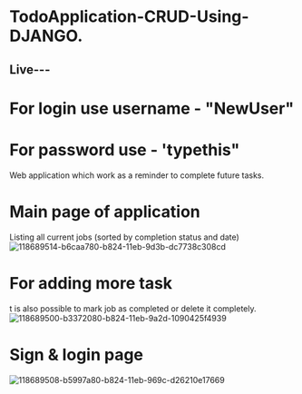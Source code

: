 # TodoApplication-CRUD-Using-DJANGO.
## Live---
# For login use username - "NewUser"
# For password use - 'typethis"

Web application which work as a reminder to complete future tasks.
# Main page of application
Listing all current jobs (sorted by completion status and date)
![118689514-b6caa780-b824-11eb-9d3b-dc7738c308cd](https://user-images.githubusercontent.com/57286404/118691606-dfec3780-b826-11eb-8466-b2864326220c.png)


# For adding more task
t is also possible to mark job as completed or delete it completely.
![118689500-b3372080-b824-11eb-9a2d-1090425f4939](https://user-images.githubusercontent.com/57286404/118691652-e9759f80-b826-11eb-8439-a26c92e905c4.png)

# Sign & login page

![118689508-b5997a80-b824-11eb-969c-d26210e17669](https://user-images.githubusercontent.com/57286404/118691688-f1cdda80-b826-11eb-8c4d-7f35a09bf822.png)

